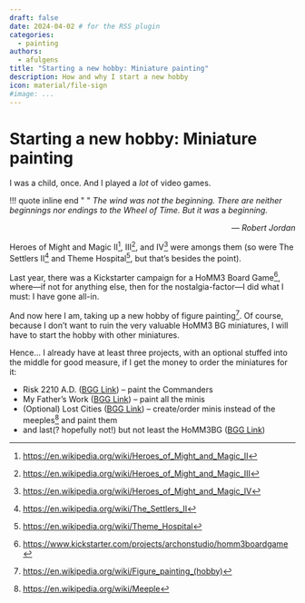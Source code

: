 ```yaml
---
draft: false
date: 2024-04-02 # for the RSS plugin
categories:
  - painting
authors:
  - afulgens
title: "Starting a new hobby: Miniature painting"
description: How and why I start a new hobby
icon: material/file-sign
#image: ...
---
```


# Starting a new hobby: Miniature painting

I was a child, once.
And I played a _lot_ of video games.

<!-- more -->

!!! quote inline end "&nbsp;"
    _The wind was not the beginning.
    There are neither beginnings nor endings to the Wheel of Time. But it was_ a _beginning.
    <p style="text-align: right;">— Robert Jordan</p>_

Heroes of Might and Magic II[^1], III[^2], and IV[^3] were amongs them (so were The Settlers II[^4] and Theme Hospital[^5], but that’s besides the point).

Last year, there was a Kickstarter campaign for a HoMM3 Board Game[^6], where—if not for anything else, then for the nostalgia-factor—I did what I must: I have gone all-in.

And now here I am, taking up a new hobby of figure painting[^7].
Of course, because I don’t want to ruin the very valuable HoMM3 BG miniatures, I will have to start the hobby with other miniatures.

Hence... I already have at least three projects, with an optional stuffed into the middle for good measure, if I get the money to order the miniatures for it:

* Risk 2210 A.D. ([BGG Link](https://boardgamegeek.com/boardgame/1829/risk-2210-ad)) – paint the Commanders
* My Father’s Work ([BGG Link](https://boardgamegeek.com/boardgame/328866/my-fathers-work)) – paint all the minis
* (Optional) Lost Cities ([BGG Link](https://boardgamegeek.com/boardgame/42487/lost-cities-the-board-game)) – create/order minis instead of the meeples[^8] and paint them
* and last(? hopefully not!) but not least the HoMM3BG ([BGG Link](https://boardgamegeek.com/boardgame/355326/heroes-of-might-and-magic-iii-the-board-game))

[^1]: https://en.wikipedia.org/wiki/Heroes_of_Might_and_Magic_II
[^2]: https://en.wikipedia.org/wiki/Heroes_of_Might_and_Magic_III
[^3]: https://en.wikipedia.org/wiki/Heroes_of_Might_and_Magic_IV
[^4]: https://en.wikipedia.org/wiki/The_Settlers_II
[^5]: https://en.wikipedia.org/wiki/Theme_Hospital
[^6]: https://www.kickstarter.com/projects/archonstudio/homm3boardgame
[^7]: https://en.wikipedia.org/wiki/Figure_painting_(hobby)
[^8]: https://en.wikipedia.org/wiki/Meeple
